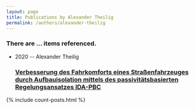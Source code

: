 ```yaml
---
layout: page
title: Publications by Alexander Theilig
permalink: /authors/alexander-theilig
---
```


<h3 id="number-posts">There are ... items referenced.</h3>
<ul class="post-list">
<li><span class='post-meta'>2020 -- Alexander Theilig</span><h3><a class='post-link' href="{{ site.baseurl }}/verbesserung-des-fahrkomforts-eines-strassenfahrzeuges-durch-aufbauisolation-mittels-des-passivitatsbasierten-regelungsansatzes-ida-pbc">Verbesserung des Fahrkomforts eines Straßenfahrzeuges durch Aufbauisolation mittels des passivitätsbasierten Regelungsansatzes IDA-PBC</a></h3></li>

</ul>
{% include count-posts.html %}
